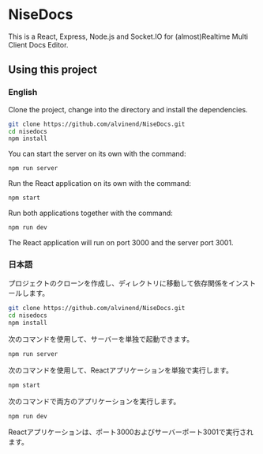# NiseDocs

This is a React, Express, Node.js and Socket.IO for (almost)Realtime Multi Client Docs Editor.

## Using this project

### English

Clone the project, change into the directory and install the dependencies.

```bash
git clone https://github.com/alvinend/NiseDocs.git
cd nisedocs
npm install
```

You can start the server on its own with the command:

```bash
npm run server
```

Run the React application on its own with the command:

```bash
npm start
```

Run both applications together with the command:

```bash
npm run dev
```

The React application will run on port 3000 and the server port 3001.

### 日本語

プロジェクトのクローンを作成し、ディレクトリに移動して依存関係をインストールします。

```bash
git clone https://github.com/alvinend/NiseDocs.git
cd nisedocs
npm install
```

次のコマンドを使用して、サーバーを単独で起動できます。

```bash
npm run server
```

次のコマンドを使用して、Reactアプリケーションを単独で実行します。

```bash
npm start
```

次のコマンドで両方のアプリケーションを実行します。

```bash
npm run dev
```

Reactアプリケーションは、ポート3000およびサーバーポート3001で実行されます。